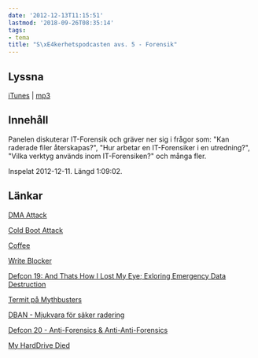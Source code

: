 ```yaml
---
date: '2012-12-13T11:15:51'
lastmod: '2018-09-26T08:35:14'
tags:
- tema
title: "S\xE4kerhetspodcasten avs. 5 - Forensik"
---
```

## Lyssna

[iTunes](https://itunes.apple.com/se/podcast/sakerhetspodcasten-5-forensik/id576469997?i=126431070&l=en&mt=2)  \| [mp3](http://traffic.libsyn.com/sakerhetspodcasten/podcast5FINAL.mp3)

## Innehåll

Panelen diskuterar IT-Forensik och gräver ner sig i frågor som: "Kan raderade filer
återskapas?", "Hur arbetar en IT-Forensiker i en utredning?", "Vilka verktyg används
inom IT-Forensiken?" och många fler.

Inspelat 2012-12-11. Längd 1:09:02.

## Länkar

[DMA Attack](http://en.wikipedia.org/wiki/DMA_attack)

[Cold Boot Attack](http://en.wikipedia.org/wiki/Cold_boot_attack)

[Coffee](http://en.wikipedia.org/wiki/Computer_Online_Forensic_Evidence_Extractor)

[Write Blocker](http://en.wikipedia.org/wiki/Forensic_disk_controller)

[Defcon 19: And Thats How I Lost My Eye; Exloring Emergency Data Destruction](http://www.youtube.com/watch?v=1M73USsXHdc)

[Termit på Mythbusters](http://www.youtube.com/watch?v=lIpa1K51os4)

[DBAN - Mjukvara för säker radering](http://www.dban.org/)

[Defcon 20 - Anti-Forensics & Anti-Anti-Forensics](http://www.slideshare.net/the_netlocksmith/defcon-20-antiforensics-and-antiantiforensics)

[My HardDrive Died](http://www.myharddrivedied.com/)

